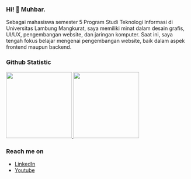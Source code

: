 ### Hi! 👋 Muhbar.

Sebagai mahasiswa semester 5 Program Studi Teknologi Informasi di Universitas Lambung Mangkurat, saya memiliki minat dalam desain grafis, UI/UX, pengembangan website, dan jaringan komputer. Saat ini, saya tengah fokus belajar mengenai pengembangan website, baik dalam aspek frontend maupun backend.

### Github Statistic
<p align="left">
<a href="https://github.com/akbar0923">
  <img height="180em" src="https://github-readme-stats-eight-theta.vercel.app/api?username=akbar0923&show_icons=true&theme=algolia&include_all_commits=true&count_private=true"/>
  <img height="180em" src="https://github-readme-stats-eight-theta.vercel.app/api/top-langs/?username=akbar0923&layout=compact&langs_count=8&theme=algolia"/>
</a>
</p>

### Reach me on
- <a href="https://www.linkedin.com/in/muhbar/">LinkedIn</a>
- <a href="https://www.youtube.com/@muhbar/">Youtube</a>
